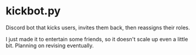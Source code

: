 # kickbot.py
Discord bot that kicks users, invites them back, then reassigns their roles. 

I just made it to entertain some friends, so it doesn't scale up even a little bit. Planning on revising eventually.
